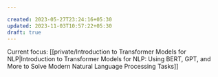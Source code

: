 ```yaml
---

created: 2023-05-27T23:24:16+05:30
updated: 2023-11-03T10:57:22+05:30
draft: true
---
```


Current focus: [[private/Introduction to Transformer Models for NLP|Introduction to Transformer Models for NLP: Using BERT, GPT, and More to Solve Modern Natural Language Processing Tasks]]


